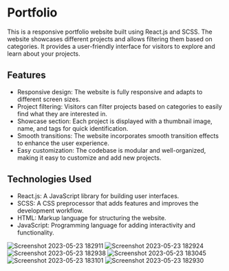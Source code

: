 # Portfolio

This is a responsive portfolio website built using React.js and SCSS. The website showcases different projects and allows filtering them based on categories. It provides a user-friendly interface for visitors to explore and learn about your projects.

## Features

- Responsive design: The website is fully responsive and adapts to different screen sizes.
- Project filtering: Visitors can filter projects based on categories to easily find what they are interested in.
- Showcase section: Each project is displayed with a thumbnail image, name, and tags for quick identification.
- Smooth transitions: The website incorporates smooth transition effects to enhance the user experience.
- Easy customization: The codebase is modular and well-organized, making it easy to customize and add new projects.

## Technologies Used

- React.js: A JavaScript library for building user interfaces.
- SCSS: A CSS preprocessor that adds features and improves the development workflow.
- HTML: Markup language for structuring the website.
- JavaScript: Programming language for adding interactivity and functionality.





![Screenshot 2023-05-23 182911](https://github.com/tushar-upadhya/scss-portfolio-main/assets/113006456/687c4b5d-6a9b-42a0-a498-d149165254cc)
![Screenshot 2023-05-23 182924](https://github.com/tushar-upadhya/scss-portfolio-main/assets/113006456/de8b3a34-5fdc-4bf1-ba45-23b8923bf273)
![Screenshot 2023-05-23 182938](https://github.com/tushar-upadhya/scss-portfolio-main/assets/113006456/8f4908c1-56bb-4bde-b557-d170b567a528)
![Screenshot 2023-05-23 183045](https://github.com/tushar-upadhya/scss-portfolio-main/assets/113006456/12343d37-641e-492b-9562-705cdbc3f918)
![Screenshot 2023-05-23 183101](https://github.com/tushar-upadhya/scss-portfolio-main/assets/113006456/b221eb5a-87f4-4f34-bb65-0d514ea38f3d)
![Screenshot 2023-05-23 182930](https://github.com/tushar-upadhya/scss-portfolio-main/assets/113006456/4c557afe-512d-404f-aa3a-b0ab103f3b43)
